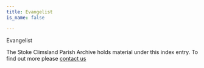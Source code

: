 ```yaml
---
title: Evangelist
is_name: false

---
```


Evangelist


The Stoke Climsland Parish Archive holds material under this index entry. To find out more please [contact us](/contact/)
